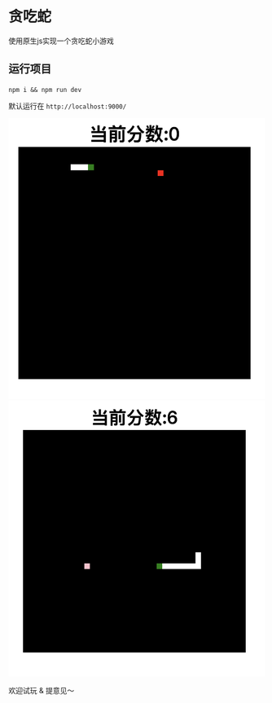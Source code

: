 # 贪吃蛇

使用原生js实现一个贪吃蛇小游戏

## 运行项目
`npm i && npm run dev`

默认运行在 `http://localhost:9000/`



![gameStart](./img/gameStart.png)
![gameTest](./img/gameTest.png)

欢迎试玩 & 提意见～